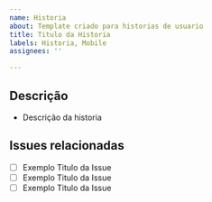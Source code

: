 ```yaml
---
name: Historia
about: Template criado para historias de usuario
title: Titulo da Historia
labels: Historia, Mobile
assignees: ''

---
```


## Descrição
- Descrição da historia
## Issues relacionadas
- [ ] Exemplo Titulo da Issue
- [ ] Exemplo Titulo da Issue
- [ ] Exemplo Titulo da Issue
